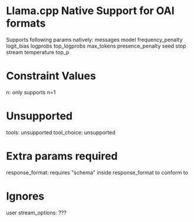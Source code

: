 # Llama.cpp Native Support for OAI formats
Supports following params natively:
messages
model
frequency_penalty
logit_bias
logprobs
top_logprobs
max_tokens
presence_penalty
seed
stop
stream
temperature
top_p

# Constraint Values
n: only supports n=1

# Unsupported
tools: unsupported
tool_choice: unsupported

# Extra params required
response_format:
requires "schema" inside response_format to conform to

# Ignores
user
stream_options: ???
